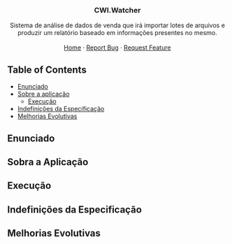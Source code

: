 <br />
<p align="center">
  <h3 align="center">CWI.Watcher</h3>

  <p align="center">
    Sistema de análise de dados de venda que irá importar lotes de arquivos e produzir um relatório baseado em informações presentes no mesmo.
    <br />
    <br />
    <a href="https://github.com/jonasrm/CWI.Watcher">Home</a>
    ·
    <a href="https://github.com/jonasrm/CWI.Watcher/issues">Report Bug</a>
    ·
    <a href="https://github.com/jonasrm/CWI.Watcher/issues">Request Feature</a>
  </p>
</p>



<!-- TABLE OF CONTENTS -->
## Table of Contents

* [Enunciado](#enunciado)
* [Sobre a aplicação](#sobre-a-aplicação)
  * [Execução](#execução)
* [Indefinições da Especificação](#enunciado)
* [Melhorias Evolutivas](#melhorias-evolutivas)

## Enunciado

## Sobra a Aplicação

## Execução

## Indefinições da Especificação

## Melhorias Evolutivas


